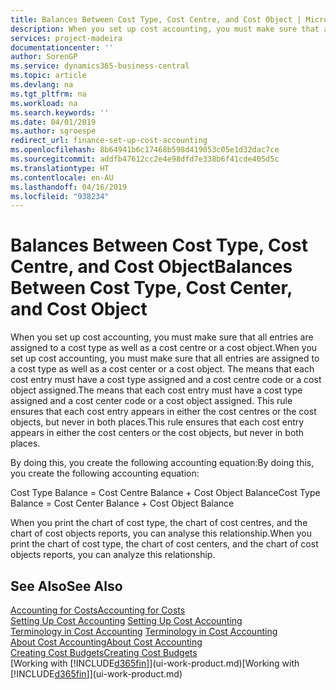 ```yaml
---
title: Balances Between Cost Type, Cost Centre, and Cost Object | Microsoft Docs
description: When you set up cost accounting, you must make sure that all entries are assigned to a cost type as well as a cost centre or a cost object. The means that each cost entry must have a cost type assigned and a cost centre code or a cost object assigned. This rule ensures that each cost entry appears in either the cost centres or the cost objects, but never in both places.
services: project-madeira
documentationcenter: ''
author: SorenGP
ms.service: dynamics365-business-central
ms.topic: article
ms.devlang: na
ms.tgt_pltfrm: na
ms.workload: na
ms.search.keywords: ''
ms.date: 04/01/2019
ms.author: sgroespe
redirect_url: finance-set-up-cost-accounting
ms.openlocfilehash: 8b64941b6c17468b598d419053c05e1d32dac7ce
ms.sourcegitcommit: addfb47612cc2e4e98dfd7e338b6f41cde405d5c
ms.translationtype: HT
ms.contentlocale: en-AU
ms.lasthandoff: 04/16/2019
ms.locfileid: "938234"
---
```

# <a name="balances-between-cost-type-cost-center-and-cost-object"></a><span data-ttu-id="cf6be-105">Balances Between Cost Type, Cost Centre, and Cost Object</span><span class="sxs-lookup"><span data-stu-id="cf6be-105">Balances Between Cost Type, Cost Center, and Cost Object</span></span>
<span data-ttu-id="cf6be-106">When you set up cost accounting, you must make sure that all entries are assigned to a cost type as well as a cost centre or a cost object.</span><span class="sxs-lookup"><span data-stu-id="cf6be-106">When you set up cost accounting, you must make sure that all entries are assigned to a cost type as well as a cost center or a cost object.</span></span> <span data-ttu-id="cf6be-107">The means that each cost entry must have a cost type assigned and a cost centre code or a cost object assigned.</span><span class="sxs-lookup"><span data-stu-id="cf6be-107">The means that each cost entry must have a cost type assigned and a cost center code or a cost object assigned.</span></span> <span data-ttu-id="cf6be-108">This rule ensures that each cost entry appears in either the cost centres or the cost objects, but never in both places.</span><span class="sxs-lookup"><span data-stu-id="cf6be-108">This rule ensures that each cost entry appears in either the cost centers or the cost objects, but never in both places.</span></span>  

 <span data-ttu-id="cf6be-109">By doing this, you create the following accounting equation:</span><span class="sxs-lookup"><span data-stu-id="cf6be-109">By doing this, you create the following accounting equation:</span></span>  

 <span data-ttu-id="cf6be-110">Cost Type Balance = Cost Centre Balance + Cost Object Balance</span><span class="sxs-lookup"><span data-stu-id="cf6be-110">Cost Type Balance = Cost Center Balance + Cost Object Balance</span></span>  

 <span data-ttu-id="cf6be-111">When you print the chart of cost type, the chart of cost centres, and the chart of cost objects reports, you can analyse this relationship.</span><span class="sxs-lookup"><span data-stu-id="cf6be-111">When you print the chart of cost type, the chart of cost centers, and the chart of cost objects reports, you can analyze this relationship.</span></span>  

## <a name="see-also"></a><span data-ttu-id="cf6be-112">See Also</span><span class="sxs-lookup"><span data-stu-id="cf6be-112">See Also</span></span>  
[<span data-ttu-id="cf6be-113">Accounting for Costs</span><span class="sxs-lookup"><span data-stu-id="cf6be-113">Accounting for Costs</span></span>](finance-manage-cost-accounting.md)  
 <span data-ttu-id="cf6be-114">[Setting Up Cost Accounting](finance-set-up-cost-accounting.md) </span><span class="sxs-lookup"><span data-stu-id="cf6be-114">[Setting Up Cost Accounting](finance-set-up-cost-accounting.md) </span></span>  
 <span data-ttu-id="cf6be-115">[Terminology in Cost Accounting](finance-terminology-in-cost-accounting.md) </span><span class="sxs-lookup"><span data-stu-id="cf6be-115">[Terminology in Cost Accounting](finance-terminology-in-cost-accounting.md) </span></span>  
 [<span data-ttu-id="cf6be-116">About Cost Accounting</span><span class="sxs-lookup"><span data-stu-id="cf6be-116">About Cost Accounting</span></span>](finance-about-cost-accounting.md)  
 [<span data-ttu-id="cf6be-117">Creating Cost Budgets</span><span class="sxs-lookup"><span data-stu-id="cf6be-117">Creating Cost Budgets</span></span>](finance-create-cost-budgets.md)  
 <span data-ttu-id="cf6be-118">[Working with [!INCLUDE[d365fin](includes/d365fin_md.md)]](ui-work-product.md)</span><span class="sxs-lookup"><span data-stu-id="cf6be-118">[Working with [!INCLUDE[d365fin](includes/d365fin_md.md)]](ui-work-product.md)</span></span>
